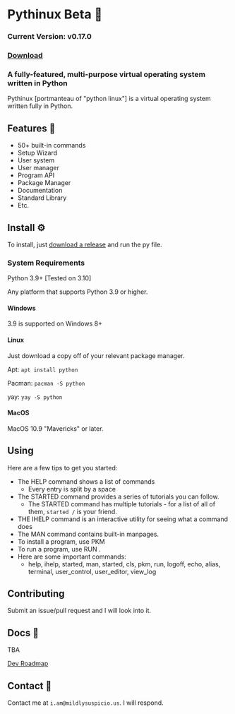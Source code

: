 # Pythinux Beta 💽
### **Current Version: v0.17.0**
### [Download](https://github.com/WinFan3672/pythinux/raw/main/pythinux.py)
### A fully-featured, multi-purpose virtual operating system written in Python
Pythinux [portmanteau of "python linux"] is a virtual operating system written fully in Python.
## Features 👾
* 50+ built-in commands
* Setup Wizard
* User system
* User manager
* Program API
* Package Manager
* Documentation
* Standard Library
* Etc.

## Install ⚙️
To install, just [download a release](https://github.com/WinFan3672/pythinux/raw/main/pythinux.py) and run the py file. 
### System Requirements
Python 3.9+ [Tested on 3.10]

Any platform that supports Python 3.9 or higher.
#### Windows
3.9 is supported on Windows 8+
#### Linux
Just download a copy off of your relevant package manager.

Apt: `apt install python`

Pacman: `pacman -S python`

yay: `yay -S python`

#### MacOS
MacOS 10.9 "Mavericks" or later.

## Using
Here are a few tips to get you started:
* The HELP command shows a list of commands
  * Every entry is split by a space
* The STARTED command provides a series of tutorials you can follow.
  * The STARTED command has multiple tutorials - for a list of all of them, `started /` is your friend.
* THE IHELP command is an interactive utility for seeing what a command does
* The MAN command contains built-in manpages.
* To install a program, use PKM
* To run a program, use RUN <name of program>.
* Here are some important commands:
  * help, ihelp, started, man, started, cls, pkm, run, logoff, echo, alias, terminal, user_control, user_editor, view_log

## Contributing
Submit an issue/pull request and I will look into it.
## Docs 📄
TBA

[Dev Roadmap](https://github.com/WinFan3672/pythinux/blob/main/ROADMAP.md)
## Contact 📨
Contact me at ```i.am@mildlysuspicio.us```. I will respond.
